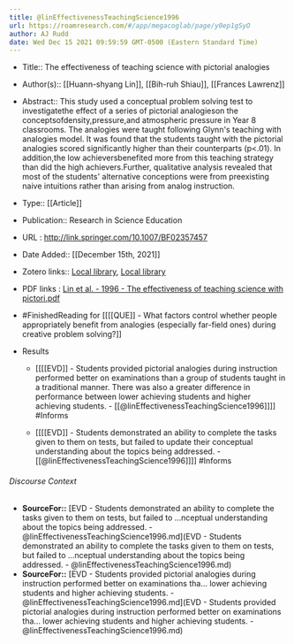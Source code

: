 ```yaml
---
title: @linEffectivenessTeachingScience1996
url: https://roamresearch.com/#/app/megacoglab/page/y0ep1gSyO
author: AJ Rudd
date: Wed Dec 15 2021 09:59:59 GMT-0500 (Eastern Standard Time)
---
```


- Title:: The effectiveness of teaching science with pictorial analogies
- Author(s):: [[Huann-shyang Lin]], [[Bih-ruh Shiau]], [[Frances Lawrenz]]
- Abstract:: This study used a conceptual problem solving test to investigatethe effect of a series of pictorial analogieson the conceptsofdensity,pressure,and atmospheric pressure in Year 8 classrooms. The analogies were taught following Glynn's teaching with analogies model. It was found that the students taught with the pictorial analogies scored significantly higher than their counterparts (p<.01). In addition,the low achieversbenefited more from this teaching strategy than did the high achievers.Further, qualitative analysis revealed that most of the students' alternative conceptions were from preexisting naive intuitions rather than arising from analog instruction.
- Type:: [[Article]]
- Publication:: Research in Science Education
- URL : http://link.springer.com/10.1007/BF02357457
- Date Added:: [[December 15th, 2021]]
- Zotero links:: [Local library](zotero://select/groups/2451508/items/3V4GL7C6), [Local library](https://www.zotero.org/groups/2451508/items/3V4GL7C6)
- PDF links : [Lin et al. - 1996 - The effectiveness of teaching science with pictori.pdf](zotero://open-pdf/groups/2451508/items/VU6HA5UC)
- #FinishedReading for [[[[QUE]] - What factors control whether people appropriately benefit from analogies (especially far-field ones) during creative problem solving?]]
- Results

    - [[[[EVD]] - Students provided pictorial analogies during instruction performed better on examinations than a group of students taught in a traditional manner. There was also a greater difference in performance between lower achieving students and higher achieving students. - [[@linEffectivenessTeachingScience1996]]]] #Informs

    - [[[[EVD]] - Students demonstrated an ability to complete the tasks given to them on tests, but failed to update their conceptual understanding about the topics being addressed. - [[@linEffectivenessTeachingScience1996]]]] #Informs

###### Discourse Context

- **SourceFor::** [EVD - Students demonstrated an ability to complete the tasks given to them on tests, but failed to ...nceptual understanding about the topics being addressed. - @linEffectivenessTeachingScience1996.md](EVD - Students demonstrated an ability to complete the tasks given to them on tests, but failed to ...nceptual understanding about the topics being addressed. - @linEffectivenessTeachingScience1996.md)
- **SourceFor::** [EVD - Students provided pictorial analogies during instruction performed better on examinations tha... lower achieving students and higher achieving students. - @linEffectivenessTeachingScience1996.md](EVD - Students provided pictorial analogies during instruction performed better on examinations tha... lower achieving students and higher achieving students. - @linEffectivenessTeachingScience1996.md)
